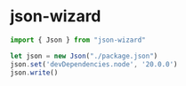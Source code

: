 # json-wizard

```js
import { Json } from "json-wizard"

let json = new Json("./package.json")
json.set('devDependencies.node', '20.0.0')
json.write()
```